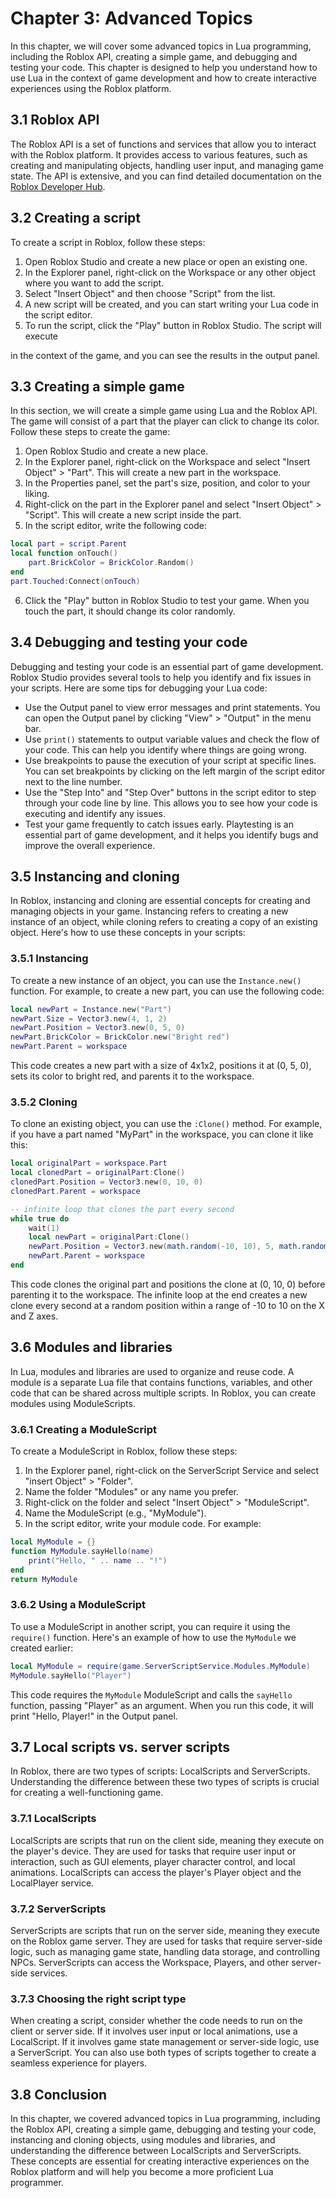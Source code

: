 # Chapter 3: Advanced Topics
In this chapter, we will cover some advanced topics in Lua programming, including the Roblox API, creating a simple game, and debugging and testing your code. This chapter is designed to help you understand how to use Lua in the context of game development and how to create interactive experiences using the Roblox platform.

## 3.1 Roblox API
The Roblox API is a set of functions and services that allow you to interact with the Roblox platform. It provides access to various features, such as creating and manipulating objects, handling user input, and managing game state. The API is extensive, and you can find detailed documentation on the [Roblox Developer Hub](https://create.roblox.com/docs/reference/engine).

## 3.2 Creating a script
To create a script in Roblox, follow these steps:
1. Open Roblox Studio and create a new place or open an existing one.
2. In the Explorer panel, right-click on the Workspace or any other object where you want to add the script.
3. Select "Insert Object" and then choose "Script" from the list.
4. A new script will be created, and you can start writing your Lua code in the script editor.
5. To run the script, click the "Play" button in Roblox Studio. The script will execute

in the context of the game, and you can see the results in the output panel.

## 3.3 Creating a simple game
In this section, we will create a simple game using Lua and the Roblox API. The game will consist of a part that the player can click to change its color. Follow these steps to create the game:
1. Open Roblox Studio and create a new place.
2. In the Explorer panel, right-click on the Workspace and select "Insert Object" > "Part". This will create a new part in the workspace.
3. In the Properties panel, set the part's size, position, and color to your liking.
4. Right-click on the part in the Explorer panel and select "Insert Object" > "Script". This will create a new script inside the part.
5. In the script editor, write the following code:
```lua
local part = script.Parent
local function onTouch()
    part.BrickColor = BrickColor.Random()
end
part.Touched:Connect(onTouch)
```
6. Click the "Play" button in Roblox Studio to test your game. When you touch the part, it should change its color randomly.

## 3.4 Debugging and testing your code
Debugging and testing your code is an essential part of game development. Roblox Studio provides several tools to help you identify and fix issues in your scripts. Here are some tips for debugging your Lua code:
- Use the Output panel to view error messages and print statements. You can open the Output panel by clicking "View" > "Output" in the menu bar.
- Use `print()` statements to output variable values and check the flow of your code. This can help you identify where things are going wrong.
- Use breakpoints to pause the execution of your script at specific lines. You can set breakpoints by clicking on the left margin of the script editor next to the line number.
- Use the "Step Into" and "Step Over" buttons in the script editor to step through your code line by line. This allows you to see how your code is executing and identify any issues.
- Test your game frequently to catch issues early. Playtesting is an essential part of game development, and it helps you identify bugs and improve the overall experience.

## 3.5 Instancing and cloning
In Roblox, instancing and cloning are essential concepts for creating and managing objects in your game. Instancing refers to creating a new instance of an object, while cloning refers to creating a copy of an existing object. Here's how to use these concepts in your scripts:
### 3.5.1 Instancing
To create a new instance of an object, you can use the `Instance.new()` function. For example, to create a new part, you can use the following code:
```lua
local newPart = Instance.new("Part")
newPart.Size = Vector3.new(4, 1, 2)
newPart.Position = Vector3.new(0, 5, 0)
newPart.BrickColor = BrickColor.new("Bright red")
newPart.Parent = workspace
```
This code creates a new part with a size of 4x1x2, positions it at (0, 5, 0), sets its color to bright red, and parents it to the workspace.

### 3.5.2 Cloning
To clone an existing object, you can use the `:Clone()` method. For example, if you have a part named "MyPart" in the workspace, you can clone it like this:
```lua
local originalPart = workspace.Part
local clonedPart = originalPart:Clone()
clonedPart.Position = Vector3.new(0, 10, 0)
clonedPart.Parent = workspace

-- infinite loop that clones the part every second
while true do
    wait(1)
    local newPart = originalPart:Clone()
    newPart.Position = Vector3.new(math.random(-10, 10), 5, math.random(-10, 10))
    newPart.Parent = workspace
end
```
This code clones the original part and positions the clone at (0, 10, 0) before parenting it to the workspace. The infinite loop at the end creates a new clone every second at a random position within a range of -10 to 10 on the X and Z axes.

## 3.6 Modules and libraries
In Lua, modules and libraries are used to organize and reuse code. A module is a separate Lua file that contains functions, variables, and other code that can be shared across multiple scripts. In Roblox, you can create modules using ModuleScripts.

### 3.6.1 Creating a ModuleScript
To create a ModuleScript in Roblox, follow these steps:
1. In the Explorer panel, right-click on the ServerScript Service and select "insert Object" > "Folder".
2. Name the folder "Modules" or any name you prefer.
3. Right-click on the folder and select "Insert Object" > "ModuleScript".
4. Name the ModuleScript (e.g., "MyModule").
5. In the script editor, write your module code. For example:
```lua
local MyModule = {}
function MyModule.sayHello(name)
    print("Hello, " .. name .. "!")
end
return MyModule
```

### 3.6.2 Using a ModuleScript
To use a ModuleScript in another script, you can require it using the `require()` function. Here's an example of how to use the `MyModule` we created earlier:
```lua
local MyModule = require(game.ServerScriptService.Modules.MyModule)
MyModule.sayHello("Player")
```
This code requires the `MyModule` ModuleScript and calls the `sayHello` function, passing "Player" as an argument. When you run this code, it will print "Hello, Player!" in the Output panel.

## 3.7 Local scripts vs. server scripts
In Roblox, there are two types of scripts: LocalScripts and ServerScripts. Understanding the difference between these two types of scripts is crucial for creating a well-functioning game.

### 3.7.1 LocalScripts
LocalScripts are scripts that run on the client side, meaning they execute on the player's device. They are used for tasks that require user input or interaction, such as GUI elements, player character control, and local animations. LocalScripts can access the player's Player object and the LocalPlayer service.

### 3.7.2 ServerScripts
ServerScripts are scripts that run on the server side, meaning they execute on the Roblox game server. They are used for tasks that require server-side logic, such as managing game state, handling data storage, and controlling NPCs. ServerScripts can access the Workspace, Players, and other server-side services.

### 3.7.3 Choosing the right script type
When creating a script, consider whether the code needs to run on the client or server side. If it involves user input or local animations, use a LocalScript. If it involves game state management or server-side logic, use a ServerScript. You can also use both types of scripts together to create a seamless experience for players.

## 3.8 Conclusion
In this chapter, we covered advanced topics in Lua programming, including the Roblox API, creating a simple game, debugging and testing your code, instancing and cloning objects, using modules and libraries, and understanding the difference between LocalScripts and ServerScripts. These concepts are essential for creating interactive experiences on the Roblox platform and will help you become a more proficient Lua programmer.